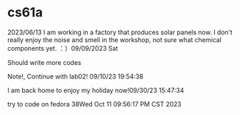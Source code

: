 # cs61a

2023/06/13 I am working in a factory that produces solar panels now. I don't really enjoy the noise and smell in the workshop, not sure what chemical components yet. ：）09/09/2023 Sat 

Should write more codes

Note!, Continue with lab02!
09/10/23 19:54:38

I am back home to enjoy my holiday now!09/30/23 15:47:34

try to code on fedora 38Wed Oct 11 09:56:17 PM CST 2023
